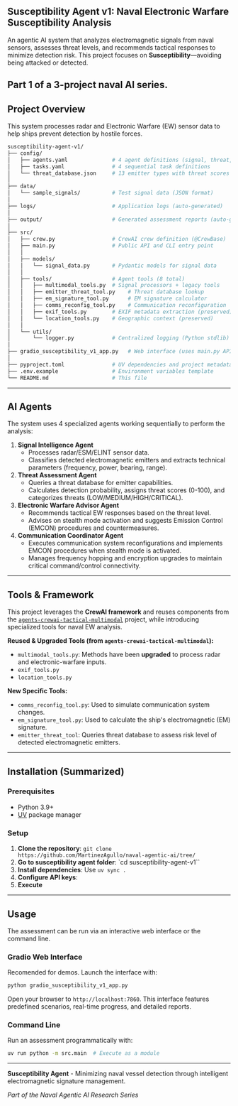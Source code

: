 ## Susceptibility Agent v1: Naval Electronic Warfare Susceptibility Analysis

An agentic AI system that analyzes electromagnetic signals from naval sensors, assesses threat levels, and recommends tactical responses to minimize detection risk. This project focuses on **Susceptibility**—avoiding being attacked or detected.

Part 1 of a 3-project naval AI series.
-----

## Project Overview

This system processes radar and Electronic Warfare (EW) sensor data to help ships prevent detection by hostile forces.

```bash
susceptibility-agent-v1/
├── config/
│   ├── agents.yaml              # 4 agent definitions (signal, threat, EW, comms)
│   ├── tasks.yaml               # 4 sequential task definitions
│   └── threat_database.json     # 13 emitter types with threat scores
│
├── data/
│   └── sample_signals/          # Test signal data (JSON format)
│
├── logs/                        # Application logs (auto-generated)
│
├── output/                      # Generated assessment reports (auto-generated)
│
├── src/
│   ├── crew.py                  # CrewAI crew definition (@CrewBase)
│   ├── main.py                  # Public API and CLI entry point
│   │
│   ├── models/
│   │   └── signal_data.py       # Pydantic models for signal data
│   │
│   ├── tools/                   # Agent tools (8 total)
│   │   ├── multimodal_tools.py  # Signal processors + legacy tools
│   │   ├── emitter_threat_tool.py    # Threat database lookup
│   │   ├── em_signature_tool.py      # EM signature calculator
│   │   ├── comms_reconfig_tool.py    # Communication reconfiguration
│   │   ├── exif_tools.py        # EXIF metadata extraction (preserved)
│   │   └── location_tools.py    # Geographic context (preserved)
│   │
│   └── utils/
│       └── logger.py            # Centralized logging (Python stdlib)
│
├── gradio_susceptibility_v1_app.py   # Web interface (uses main.py API)
│
├── pyproject.toml               # UV dependencies and project metadata
├── .env.example                 # Environment variables template
└── README.md                    # This file
```

-----

## AI Agents

The system uses 4 specialized agents working sequentially to perform the analysis:

1.  **Signal Intelligence Agent**
      * Processes radar/ESM/ELINT sensor data.
      * Classifies detected electromagnetic emitters and extracts technical parameters (frequency, power, bearing, range).
2.  **Threat Assessment Agent**
      * Queries a threat database for emitter capabilities.
      * Calculates detection probability, assigns threat scores (0-100), and categorizes threats (LOW/MEDIUM/HIGH/CRITICAL).
3.  **Electronic Warfare Advisor Agent**
      * Recommends tactical EW responses based on the threat level.
      * Advises on stealth mode activation and suggests Emission Control (EMCON) procedures and countermeasures.
4.  **Communication Coordinator Agent**
      * Executes communication system reconfigurations and implements EMCON procedures when stealth mode is activated.
      * Manages frequency hopping and encryption upgrades to maintain critical command/control connectivity.

-----

## Tools & Framework

This project leverages the **CrewAI framework** and reuses components from the [`agents-crewai-tactical-multimodal`](https://github.com/MartinezAgullo/agents-crewai-tactical-multimodal/tree/main/src/tactical/tools) project, while introducing specialized tools for naval EW analysis.

**Reused & Upgraded Tools (from `agents-crewai-tactical-multimodal`):**

  * `multimodal_tools.py`: Methods have been **upgraded** to process radar and electronic-warfare inputs.
  * `exif_tools.py`
  * `location_tools.py`

**New Specific Tools:**
  * `comms_reconfig_tool.py`: Used to simulate communication system changes.
  * `em_signature_tool.py`: Used to calculate the ship's electromagnetic (EM) signature.
  * `emitter_threat_tool`: Queries threat database to assess risk level of detected electromagnetic emitters.

-----

## Installation (Summarized)

### Prerequisites

  * Python 3.9+
  * [UV](https://github.com/astral-sh/uv) package manager

### Setup

1.  **Clone the repository**: `git clone https://github.com/MartinezAgullo/naval-agentic-ai/tree/`
2.  **Go to susceptibility agent folder**: `cd susceptibility-agent-v1``
2.  **Install dependencies**: Use `uv sync .`
3.  **Configure API keys**: 
4.  **Execute**

-----

## Usage

The assessment can be run via an interactive web interface or the command line.

### Gradio Web Interface

Recomended for demos.
Launch the interface with:

```bash
python gradio_susceptibility_v1_app.py
```

Open your browser to `http://localhost:7860`. This interface features predefined scenarios, real-time progress, and detailed reports.

### Command Line

Run an assessment programmatically with:

```bash
uv run python -m src.main  # Execute as a module
```
---


**Susceptibility Agent** - Minimizing naval vessel detection through intelligent electromagnetic signature management.

*Part of the Naval Agentic AI Research Series*

<!-- tree -I "__init__.py|susceptibility_agent_v1.egg-info|uv.lock|README.md|__pycache__"  -->

